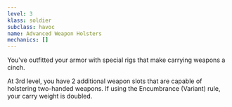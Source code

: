 ```yaml
---
level: 3
klass: soldier
subclass: havoc
name: Advanced Weapon Holsters
mechanics: []
---
```

You've outfitted your armor with special rigs that make carrying weapons a cinch.

At 3rd level, you have 2 additional weapon slots that are capable of holstering two-handed weapons.
If using the Encumbrance (Variant) rule, your carry weight is doubled.
